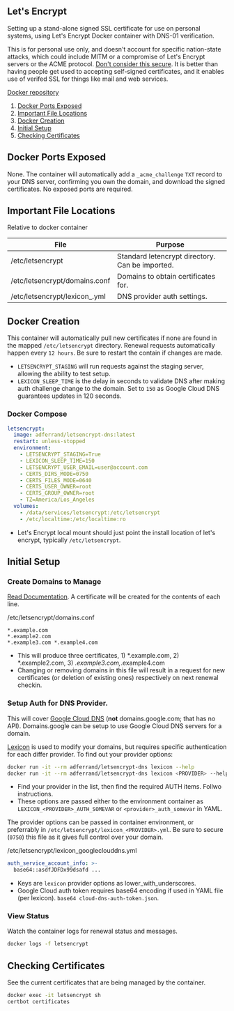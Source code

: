 Let's Encrypt
-------------
Setting up a stand-alone signed SSL certificate for use on personal systems,
using Let's Encrypt Docker container with DNS-01 verification.

This is for personal use only, and doesn't account for specific nation-state
attacks, which could include MITM or a compromise of Let's Encrypt servers or
the ACME protocol. [Don't consider this secure][1]. It is better than having
people get used to accepting self-signed certificates, and it enables use of
verifed SSL for things like mail and web services.

[Docker repository][2]

1. [Docker Ports Exposed](#docker-ports-exposed)
1. [Important File Locations](#important-file-locations)
1. [Docker Creation](#docker-creation)
1. [Initial Setup](#initial-setup)
1. [Checking Certificates](#checking-certificates)

Docker Ports Exposed
--------------------
None. The container will automatically add a `_acme_challenge` `TXT` record to
your DNS server, confirming you own the domain, and download the signed
certificates. No exposed ports are required.

Important File Locations
------------------------
Relative to docker container

| File                                    | Purpose                                         |
|-----------------------------------------|-------------------------------------------------|
| /etc/letsencrypt                        | Standard letencrypt directory. Can be imported. |
| /etc/letsencrypt/domains.conf           | Domains to obtain certificates for.             |
| /etc/letsencrypt/lexicon_<PROIVDER>.yml | DNS provider auth settings.                     |

Docker Creation
---------------
This container will automatically pull new certificates if none are found in the
mapped `/etc/letsencrypt` directory. Renewal requests automatically happen every
`12 hours`. Be sure to restart the contain if changes are made.

* `LETSENCRYPT_STAGING` will run requests against the staging server, allowing
  the ability to test setup.
* `LEXICON_SLEEP_TIME` is the delay in seconds to validate DNS after making
  auth challenge change to the domain. Set to `150` as Google Cloud DNS
  guarantees updates in 120 seconds.

### Docker Compose
```yaml
letsencrypt:
  image: adferrand/letsencrypt-dns:latest
  restart: unless-stopped
  environment:
    - LETSENCRYPT_STAGING=True
    - LEXICON_SLEEP_TIME=150
    - LETSENCRYPT_USER_EMAIL=user@account.com
    - CERTS_DIRS_MODE=0750
    - CERTS_FILES_MODE=0640
    - CERTS_USER_OWNER=root
    - CERTS_GROUP_OWNER=root
    - TZ=America/Los_Angeles
  volumes:
    - /data/services/letsencrypt:/etc/letsencrypt
    - /etc/localtime:/etc/localtime:ro
```
* Let's Encrypt local mount should just point the install location of let's
  encrypt, typically `/etc/letsencrypt`.

Initial Setup
-------------
### Create Domains to Manage
[Read Documentation][2]. A certificate will be created for the contents of each
line.

/etc/letsencrypt/domains.conf
```
*.example.com
*.example2.com
*.example3.com *.example4.com
```
* This will produce three certificates, 1) *.example.com, 2) *.example2.com,
  3) *.example3.com,*.example4.com
* Changing or removing domains in this file will result in a request for new
  certificates (or deletion of existing ones) respectively on next renewal
  checkin.

### Setup Auth for DNS Provider.
This will cover [Google Cloud DNS][3] (**not** domains.google.com; that has no
API). Domains.google can be setup to use Google Cloud DNS servers for a domain.

[Lexicon][4] is used to modify your domains, but requires specific
authentication for each differ provider. To find out your provider options:

```bash
docker run -it --rm adferrand/letsencrypt-dns lexicon --help
docker run -it --rm adferrand/letsencrypt-dns lexicon <PROVIDER> --help
```
* Find your provider in the list, then find the required AUTH items. Follwo
  instructions.
* These options are passed either to the environment container as
  `LEXICON_<PROVIDER>_AUTH_SOMEVAR` or `<provider>_auth_somevar` in YAML.

The provider options can be passed in container environment, or preferrably in
`/etc/letsencrypt/lexicon_<PROVIDER>.yml`. Be sure to secure (`0750`) this file
as it gives full control over your domain.

/etc/letsencrypt/lexicon_googleclouddns.yml
```yaml
auth_service_account_info: >-
  base64::asdfJDFDx99dsafd ...
```
* Keys are `lexicon` provider options as lower_with_underscores.
* Google Cloud auth token requires base64 encoding if used in YAML file (per
  lexicon). `base64 cloud-dns-auth-token.json`.

### View Status
Watch the container logs for renewal status and messages.

```bash
docker logs -f letsencrypt
```

Checking Certificates
---------------------
See the current certificates that are being managed by the container.

```bash
docker exec -it letsencrypt sh
certbot certificates
```

[1]: https://www.reddit.com/r/PFSENSE/comments/4qwp8i/do_we_really_have_to_lock_every_thread_that/d4wuymx/?st=iwy5oece&sh=a2a3c939
[2]: https://github.com/adferrand/docker-letsencrypt-dns
[3]: cloud.google.com
[4]: https://github.com/AnalogJ/lexicon